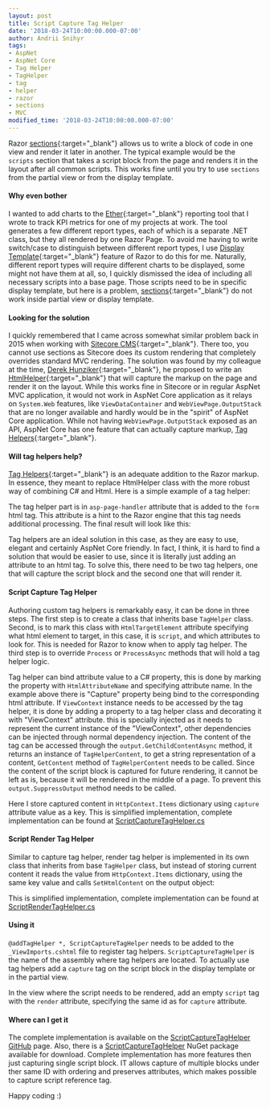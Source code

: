 ```yaml
---
layout: post
title: Script Capture Tag Helper
date: '2018-03-24T10:00:00.000-07:00'
author: Andrii Snihyr
tags:
- AspNet
- AspNet Core
- Tag Helper
- TagHelper
- tag
- helper
- razor
- sections
- MVC
modified_time: '2018-03-24T10:00:00.000-07:00'
---
```

Razor [sections][3]{:target="_blank"} allows us to write a block of code in one view and render it later in another. The typical example would be the `scripts` section that takes a script block from the page and renders it in the layout after all common scripts. This works fine until you try to use `sections` from the partial view or from the display template.
<!--more-->

#### Why even bother 
I wanted to add charts to the [Ether][2]{:target="_blank"} reporting tool that I wrote to track KPI metrics for one of my projects at work.
The tool generates a few different report types, each of which is a separate .NET class, but they all rendered by one Razor Page. To avoid me having to write switch/case to distinguish between different report types, I use [Display Template][7]{:target="_blank"} feature of Razor to do this for me. Naturally, different report types will require different charts to be displayed, some might not have them at all, so, I quickly dismissed the idea of including all necessary scripts into a base page. Those scripts need to be in specific display template, but here is a problem, [sections][3]{:target="_blank"} do not work inside partial view or display template.

#### Looking for the solution
I quickly remembered that I came across somewhat similar problem back in 2015 when working with [Sitecore CMS][8]{:target="_blank"}. There too, you cannot use sections as Sitecore does its custom rendering that completely overrides standard MVC rendering. The solution was found by my colleague at the time, [Derek Hunziker][5]{:target="_blank"}, he proposed to write an [HtmlHelper][6]{:target="_blank"} that will capture the markup on the page and render it on the layout. While this works fine in Sitecore or in regular AspNet MVC application, it would not work in AspNet Core application as it relays on `System.Web` features, like `ViewDataContainer` and `WebViewPage.OutputStack` that are no longer available and hardly would be in the "spirit" of AspNet Core application. While not having `WebViewPage.OutputStack` exposed as an API, AspNet Core has one feature that can actually capture markup, [Tag Helpers][1]{:target="_blank"}.

#### Will tag helpers help?
[Tag Helpers][1]{:target="_blank"} is an adequate addition to the Razor markup. In essence, they meant to replace HtmlHelper class with the more robust way of combining C# and Html. Here is a simple example of a tag helper:
<script src="https://gist.github.com/BerserkerDotNet/7daa1b1c950c837f90e848558c077679.js"></script>
The tag helper part is in `asp-page-handler` attribute that is added to the `form` html tag. This attribute is a hint to the Razor engine that this tag needs additional processing. The final result will look like this:
<script src="https://gist.github.com/BerserkerDotNet/a435a76c51ae5a1cb5437aa34c3d20d8.js"></script>
Tag helpers are an ideal solution in this case, as they are easy to use, elegant and certainly AspNet Core friendly. In fact, I think, it is hard to find a solution that would be easier to use, since it is literally just adding an attribute to an html tag.
To solve this, there need to be two tag helpers, one that will capture the script block and the second one that will render it.

#### Script Capture Tag Helper
Authoring custom tag helpers is remarkably easy, it can be done in three steps. The first step is to create a class that inherits base `TagHelper` class. Second, is to mark this class with `HtmlTargetElement` attribute specifying what html element to target, in this case, it is `script`, and which attributes to look for. This is needed for Razor to know when to apply tag helper. The third step is to override `Process` or `ProcessAsync` methods that will hold a tag helper logic.
<script src="https://gist.github.com/BerserkerDotNet/41e92b53874caa11fd1dba7b593172aa.js"></script>
Tag helper can bind attribute value to a C# property, this is done by marking the property with `HtmlAttributeName` and specifying attribute name. In the example above there is "Capture" property being bind to the corresponding html attribute.
If `ViewContext` instance needs to be accessed by the tag helper, it is done by adding a property to a tag helper class and decorating it with "ViewContext" attribute. this is specially injected as it needs to represent the current instance of the "ViewContext", other dependencies can be injected through normal dependency injection.
The content of the tag can be accessed through the `output.GetChildContentAsync` method, it returns an instance of `TagHelperContent`, to get a string representation of a content, `GetContent` method of `TagHelperContent` needs to be called. Since the content of the script block is captured for future rendering, it cannot be left as is, because it will be rendered in the middle of a page. To prevent this `output.SuppressOutput` method needs to be called.

<script src="https://gist.github.com/BerserkerDotNet/69806b9d25c1371e4021be23da880e79.js"></script>
Here I store captured content in `HttpContext.Items` dictionary using `capture` attribute value as a key.
This is simplified implementation, complete implementation can be found at [ScriptCaptureTagHelper.cs][9]

#### Script Render Tag Helper
Similar to capture tag helper, render tag helper is implemented in its own class that inherits from base `TagHelper` class, but instead of storing current content it reads the value from `HttpContext.Items` dictionary, using the same key value and calls `SetHtmlContent` on the output object:
<script src="https://gist.github.com/BerserkerDotNet/0e0f0ea73b156e63640f0f660da7fd52.js"></script>
This is simplified implementation, complete implementation can be found at [ScriptRenderTagHelper.cs][10]

#### Using it
`@addTagHelper *, ScriptCaptureTagHelper` needs to be added to the `_ViewImports.cshtml` file to register tag helpers. `ScriptCaptureTagHelper` is the name of the assembly where tag helpers are located.
To actually use tag helpers add a `capture` tag on the script block in the display template or in the partial view.
<script src="https://gist.github.com/BerserkerDotNet/7e2503e1080262b7c6f91c800664a673.js"></script>
In the view where the script needs to be rendered, add an empty `script` tag with the `render` attribute, specifying the same id as for `capture` attribute.
<script src="https://gist.github.com/BerserkerDotNet/6880d7bc609c0f8d7e53df46ee84908a.js"></script>

#### Where can I get it
The complete implementation is available on the [ScriptCaptureTagHelper GitHub][11] page. Also, there is a [ScriptCaptureTagHelper][12] NuGet package available for download.
Complete implementation has more features then just capturing single script block. IT allows capture of multiple blocks under ther same ID with ordering and preserves attributes, which makes possible to capture script reference tag.

Happy coding :)

[1]: https://docs.microsoft.com/en-us/aspnet/core/mvc/views/tag-helpers/intro
[2]: https://github.com/BerserkerDotNet/Ether
[3]: https://docs.microsoft.com/en-us/aspnet/core/mvc/views/layout#sections
[4]: https://stackoverflow.com/search?q=Using+Sections+for+Partial+View%3F
[5]: https://twitter.com/dthunziker
[6]: http://www.layerworks.com/blog/2015/7/17/sitecore-javascript-renderings
[7]: https://exceptionnotfound.net/asp-net-mvc-demystified-display-and-editor-templates/
[8]: https://www.sitecore.com/
[9]: https://github.com/BerserkerDotNet/ScriptCaptureTagHelper/blob/master/ScriptCaptureTagHelper/ScriptCaptureTagHelper.cs
[10]: https://github.com/BerserkerDotNet/ScriptCaptureTagHelper/blob/master/ScriptCaptureTagHelper/ScriptRenderTagHelper.cs
[11]: https://github.com/BerserkerDotNet/ScriptCaptureTagHelper/blob/master/ScriptCaptureTagHelper/
[12]: https://www.nuget.org/packages/ScriptCaptureTagHelper/